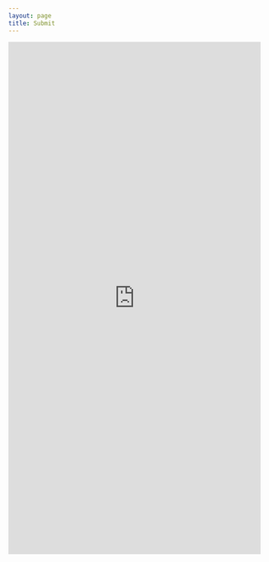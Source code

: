 ```yaml
---
layout: page
title: Submit
---
```


<iframe src="https://docs.google.com/forms/d/e/1FAIpQLSfOCXrXW5w4u7gidhrTAiK7jzs7C98mpqSSh6colkPDYg8Vcg/viewform?embedded=true" id="submissionform" frameborder="0" scrolling="no" height="1024px" width="100%" marginheight="0" marginwidth="0">Loading…</iframe>
